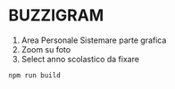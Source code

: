 # BUZZIGRAM

1. Area Personale
    Sistemare parte grafica
2. Zoom su foto
3. Select anno scolastico da fixare

```bash
npm run build
```
